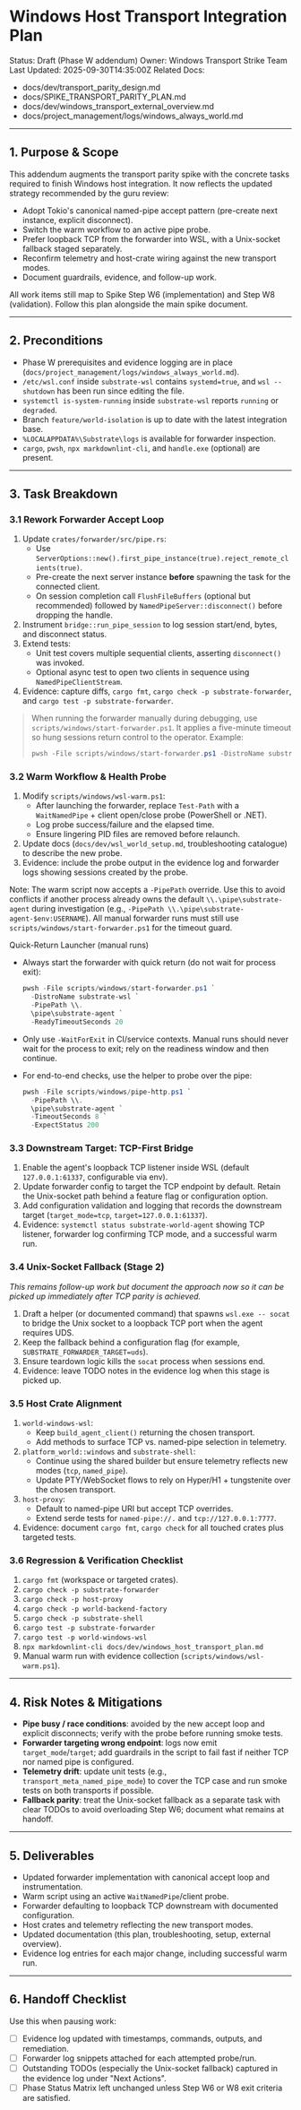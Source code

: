# Windows Host Transport Integration Plan

Status: Draft (Phase W addendum)
Owner: Windows Transport Strike Team
Last Updated: 2025-09-30T14:35:00Z
Related Docs:

- docs/dev/transport_parity_design.md
- docs/SPIKE_TRANSPORT_PARITY_PLAN.md
- docs/dev/windows_transport_external_overview.md
- docs/project_management/logs/windows_always_world.md

---

## 1. Purpose & Scope

This addendum augments the transport parity spike with the concrete tasks
required to finish Windows host integration. It now reflects the updated
strategy recommended by the guru review:

- Adopt Tokio's canonical named-pipe accept pattern (pre-create next instance,
  explicit disconnect).
- Switch the warm workflow to an active pipe probe.
- Prefer loopback TCP from the forwarder into WSL, with a Unix-socket fallback
  staged separately.
- Reconfirm telemetry and host-crate wiring against the new transport modes.
- Document guardrails, evidence, and follow-up work.

All work items still map to Spike Step W6 (implementation) and Step W8
(validation). Follow this plan alongside the main spike document.

---

## 2. Preconditions

- Phase W prerequisites and evidence logging are in place (`docs/project_management/logs/windows_always_world.md`).
- `/etc/wsl.conf` inside `substrate-wsl` contains `systemd=true`, and `wsl --shutdown`
  has been run since editing the file.
- `systemctl is-system-running` inside `substrate-wsl` reports `running` or
  `degraded`.
- Branch `feature/world-isolation` is up to date with the latest integration base.
- `%LOCALAPPDATA%\Substrate\logs` is available for forwarder inspection.
- `cargo`, `pwsh`, `npx markdownlint-cli`, and `handle.exe` (optional) are present.

---

## 3. Task Breakdown

### 3.1 Rework Forwarder Accept Loop

1. Update `crates/forwarder/src/pipe.rs`:
   - Use `ServerOptions::new().first_pipe_instance(true).reject_remote_clients(true)`.
   - Pre-create the next server instance **before** spawning the task for the
     connected client.
   - On session completion call `FlushFileBuffers` (optional but recommended)
     followed by `NamedPipeServer::disconnect()` before dropping the handle.
2. Instrument `bridge::run_pipe_session` to log session start/end, bytes, and
   disconnect status.
3. Extend tests:
   - Unit test covers multiple sequential clients, asserting `disconnect()` was
     invoked.
   - Optional async test to open two clients in sequence using
     `NamedPipeClientStream`.
4. Evidence: capture diffs, `cargo fmt`, `cargo check -p substrate-forwarder`,
   and `cargo test -p substrate-forwarder`.

> When running the forwarder manually during debugging, use
> `scripts/windows/start-forwarder.ps1`. It applies a five-minute timeout so
> hung sessions return control to the operator. Example:
>
> ```powershell
> pwsh -File scripts/windows/start-forwarder.ps1 -DistroName substrate-wsl
> ```

### 3.2 Warm Workflow & Health Probe

1. Modify `scripts/windows/wsl-warm.ps1`:
   - After launching the forwarder, replace `Test-Path` with a
     `WaitNamedPipe` + client open/close probe (PowerShell or .NET).
   - Log probe success/failure and the elapsed time.
   - Ensure lingering PID files are removed before relaunch.
2. Update docs (`docs/dev/wsl_world_setup.md`, troubleshooting catalogue) to
   describe the new probe.
3. Evidence: include the probe output in the evidence log and forwarder logs
   showing sessions created by the probe.

Note: The warm script now accepts a `-PipePath` override. Use this to avoid
conflicts if another process already owns the default
`\\.\pipe\substrate-agent` during investigation (e.g.,
`-PipePath \\.\pipe\substrate-agent-$env:USERNAME`). All manual forwarder runs
must still use `scripts/windows/start-forwarder.ps1` for the timeout guard.

Quick-Return Launcher (manual runs)
- Always start the forwarder with quick return (do not wait for process exit):

  ```powershell
  pwsh -File scripts/windows/start-forwarder.ps1 `
    -DistroName substrate-wsl `
    -PipePath \\.
    \pipe\substrate-agent `
    -ReadyTimeoutSeconds 20
  ```

- Only use `-WaitForExit` in CI/service contexts. Manual runs should never wait
  for the process to exit; rely on the readiness window and then continue.
- For end-to-end checks, use the helper to probe over the pipe:

  ```powershell
  pwsh -File scripts/windows/pipe-http.ps1 `
    -PipePath \\.
    \pipe\substrate-agent `
    -TimeoutSeconds 8 `
    -ExpectStatus 200
  ```

### 3.3 Downstream Target: TCP-First Bridge

1. Enable the agent's loopback TCP listener inside WSL (default
   `127.0.0.1:61337`, configurable via env).
2. Update forwarder config to target the TCP endpoint by default. Retain the
   Unix-socket path behind a feature flag or configuration option.
3. Add configuration validation and logging that records the downstream target
   (`target_mode=tcp`, `target=127.0.0.1:61337`).
4. Evidence: `systemctl status substrate-world-agent` showing TCP listener,
   forwarder log confirming TCP mode, and a successful warm run.

### 3.4 Unix-Socket Fallback (Stage 2)

_This remains follow-up work but document the approach now so it can be picked up
immediately after TCP parity is achieved._

1. Draft a helper (or documented command) that spawns `wsl.exe -- socat` to
   bridge the Unix socket to a loopback TCP port when the agent requires UDS.
2. Keep the fallback behind a configuration flag (for example,
   `SUBSTRATE_FORWARDER_TARGET=uds`).
3. Ensure teardown logic kills the `socat` process when sessions end.
4. Evidence: leave TODO notes in the evidence log when this stage is picked up.

### 3.5 Host Crate Alignment

1. `world-windows-wsl`:
   - Keep `build_agent_client()` returning the chosen transport.
   - Add methods to surface TCP vs. named-pipe selection in telemetry.
2. `platform_world::windows` and `substrate-shell`:
   - Continue using the shared builder but ensure telemetry reflects new modes
     (`tcp`, `named_pipe`).
   - Update PTY/WebSocket flows to rely on Hyper/H1 + tungstenite over the
     chosen transport.
3. `host-proxy`:
   - Default to named-pipe URI but accept TCP overrides.
   - Extend serde tests for `named-pipe://.` and `tcp://127.0.0.1:7777`.
4. Evidence: document `cargo fmt`, `cargo check` for all touched crates plus
   targeted tests.

### 3.6 Regression & Verification Checklist

1. `cargo fmt` (workspace or targeted crates).
2. `cargo check -p substrate-forwarder`
3. `cargo check -p host-proxy`
4. `cargo check -p world-backend-factory`
5. `cargo check -p substrate-shell`
6. `cargo test -p substrate-forwarder`
7. `cargo test -p world-windows-wsl`
8. `npx markdownlint-cli docs/dev/windows_host_transport_plan.md`
9. Manual warm run with evidence collection (`scripts/windows/wsl-warm.ps1`).

---

## 4. Risk Notes & Mitigations

- **Pipe busy / race conditions**: avoided by the new accept loop and explicit
  disconnects; verify with the probe before running smoke tests.
- **Forwarder targeting wrong endpoint**: logs now emit `target_mode`/`target`;
  add guardrails in the script to fail fast if neither TCP nor named pipe is
  configured.
- **Telemetry drift**: update unit tests (e.g., `transport_meta_named_pipe_mode`)
  to cover the TCP case and run smoke tests on both transports if possible.
- **Fallback parity**: treat the Unix-socket fallback as a separate task with
  clear TODOs to avoid overloading Step W6; document what remains at handoff.

---

## 5. Deliverables

- Updated forwarder implementation with canonical accept loop and instrumentation.
- Warm script using an active `WaitNamedPipe`/client probe.
- Forwarder defaulting to loopback TCP downstream with documented configuration.
- Host crates and telemetry reflecting the new transport modes.
- Updated documentation (this plan, troubleshooting, setup, external overview).
- Evidence log entries for each major change, including successful warm run.

---

## 6. Handoff Checklist

Use this when pausing work:

- [ ] Evidence log updated with timestamps, commands, outputs, and remediation.
- [ ] Forwarder log snippets attached for each attempted probe/run.
- [ ] Outstanding TODOs (especially the Unix-socket fallback) captured in the
      evidence log under "Next Actions".
- [ ] Phase Status Matrix left unchanged unless Step W6 or W8 exit criteria are
      satisfied.

